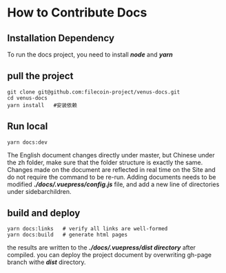 # How to Contribute Docs

## Installation Dependency 

To run the docs project, you need to install ***node*** and ***yarn***

## pull the project

```shell script
git clone git@github.com:filecoin-project/venus-docs.git
cd venus-docs
yarn install   #安装依赖
```

## Run local

```shell script
yarn docs:dev 
```

The English document changes directly under master, but Chinese under the zh folder, make sure that the folder structure is exactly the same. Changes made on the document are reflected in real time on the Site and do not require the command to be re-run.
Adding documents needs to be modified ***./docs/.vuepress/config.js*** file, and add a new line of directories under sidebarchildren.

## build and deploy

```shell script
yarn docs:links   # verify all links are well-formed
yarn docs:build   # generate html pages
```

the results are written to the ***./docs/.vuepress/dist directory*** after compiled. you can deploy the project document by overwriting gh-page branch withe ***dist*** directory.
